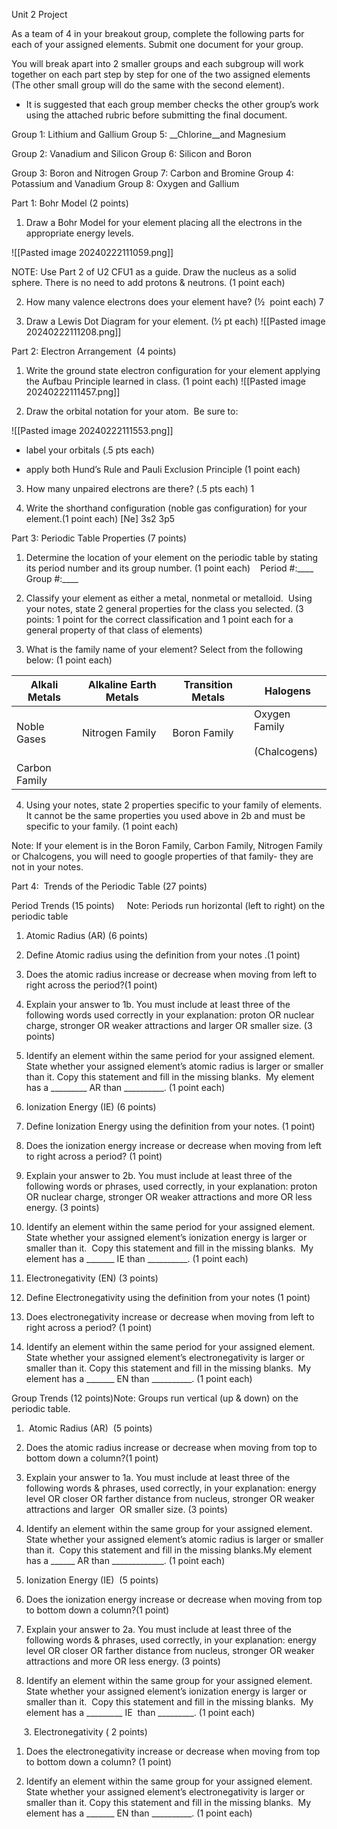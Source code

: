 Unit 2 Project

As a team of 4 in your breakout group, complete the following parts for each of your assigned elements. Submit one document for your group. 

  

You will break apart into 2 smaller groups and each subgroup will work together on each part step by step for one of the two assigned elements (The other small group will do the same with the second element).

  

- It is suggested that each group member checks the other group’s work using the attached rubric before submitting the final document.
    

  

Group 1: Lithium and Gallium Group 5: __Chlorine__and Magnesium

Group 2: Vanadium and Silicon Group 6: Silicon and Boron

Group 3: Boron and Nitrogen Group 7: Carbon and Bromine Group 4: Potassium and Vanadium Group 8: Oxygen and Gallium

  

Part 1: Bohr Model (2 points)

1. Draw a Bohr Model for your element placing all the electrons in the appropriate energy levels.
    
![[Pasted image 20240222111059.png]]


NOTE: Use Part 2 of U2 CFU1 as a guide. Draw the nucleus as a solid sphere. There is no need to add protons & neutrons. (1 point each)

2. How many valence electrons does your element have? (½  point each) 7
    
3. Draw a Lewis Dot Diagram for your element. (½ pt each)
![[Pasted image 20240222111208.png]]
    

Part 2: Electron Arrangement  (4 points)

1. Write the ground state electron configuration for your element applying the Aufbau Principle learned in class. (1 point each)
![[Pasted image 20240222111457.png]]

1. Draw the orbital notation for your atom.  Be sure to: 
    
![[Pasted image 20240222111553.png]]

- label your orbitals (.5 pts each) 
    
- apply both Hund’s Rule and Pauli Exclusion Principle (1 point each)
    

3. How many unpaired electrons are there? (.5 pts each) 1 
    
4. Write the shorthand configuration (noble gas configuration) for your element.(1 point each) 
[Ne] 3s2 3p5
    

Part 3: Periodic Table Properties (7 points)

1. Determine the location of your element on the periodic table by stating its period number and its group number. (1 point each)    Period #:____  Group #:____
    
2. Classify your element as either a metal, nonmetal or metalloid.  Using your notes, state 2 general properties for the class you selected. (3 points: 1 point for the correct classification and 1 point each for a general property of that class of elements)
    
3. What is the family name of your element? Select from the following below: (1 point each)
    

| Alkali Metals | Alkaline Earth Metals | Transition Metals | Halogens |
| ---- | ---- | ---- | ---- |
| Noble Gases | Nitrogen Family | Boron Family | Oxygen Family<br><br>(Chalcogens) |
| Carbon Family |  |  |  |

4. Using your notes, state 2 properties specific to your family of elements.  It cannot be the same properties you used above in 2b and must be specific to your family. (1 point each)
    

Note: If your element is in the Boron Family, Carbon Family, Nitrogen Family or Chalcogens, you will need to google properties of that family- they are not in your notes.

Part 4:  Trends of the Periodic Table (27 points)

Period Trends (15 points)     Note: Periods run horizontal (left to right) on the periodic table 

  

1. Atomic Radius (AR) (6 points)
    

1. Define Atomic radius using the definition from your notes .(1 point)
    
2. Does the atomic radius increase or decrease when moving from left to right across the period?(1 point)
    
3. Explain your answer to 1b. You must include at least three of the following words used correctly in your explanation: proton OR nuclear charge, stronger OR weaker attractions and larger OR smaller size. (3 points)
    
4. Identify an element within the same period for your assigned element. State whether your assigned element’s atomic radius is larger or smaller than it. Copy this statement and fill in the missing blanks.  My element has a _________ AR than __________. (1 point each) 
    

3. Ionization Energy (IE) (6 points)
    

1. Define Ionization Energy using the definition from your notes. (1 point)
    
2. Does the ionization energy increase or decrease when moving from left to right across a period? (1 point)
    
3. Explain your answer to 2b. You must include at least three of the following words or phrases, used correctly, in your explanation: proton OR nuclear charge, stronger OR weaker attractions and more OR less energy. (3 points)
    
4. Identify an element within the same period for your assigned element. State whether your assigned element’s ionization energy is larger or smaller than it.  Copy this statement and fill in the missing blanks.  My element has a _______ IE than __________. (1 point each)
    

5. Electronegativity (EN) (3 points)
    

1. Define Electronegativity using the definition from your notes (1 point)
    
2. Does electronegativity increase or decrease when moving from left to right across a period? (1 point)
    
3. Identify an element within the same period for your assigned element. State whether your assigned element’s electronegativity is larger or smaller than it. Copy this statement and fill in the missing blanks.  My element has a _______ EN than __________. (1 point each)
    

Group Trends (12 points)Note: Groups run vertical (up & down) on the periodic table.

1.  Atomic Radius (AR)  (5 points)
    

1. Does the atomic radius increase or decrease when moving from top to bottom down a column?(1 point)
    
2. Explain your answer to 1a. You must include at least three of the following words & phrases, used correctly, in your explanation: energy level OR closer OR farther distance from nucleus, stronger OR weaker attractions and larger  OR smaller size. (3 points)
    
3. Identify an element within the same group for your assigned element. State whether your assigned element’s atomic radius is larger or smaller than it.  Copy this statement and fill in the missing blanks.My element has a ______ AR than _____________. (1 point each)
    

3. Ionization Energy (IE)  (5 points)
    

1. Does the ionization energy increase or decrease when moving from top to bottom down a column?(1 point)
    
2. Explain your answer to 2a. You must include at least three of the following words & phrases, used correctly, in your explanation: energy level OR closer OR farther distance from nucleus, stronger OR weaker attractions and more OR less energy. (3 points)
    
3. Identify an element within the same group for your assigned element. State whether your assigned element’s ionization energy is larger or smaller than it.  Copy this statement and fill in the missing blanks.  My element has a _________ IE  than _________. (1 point each)
    

     3. Electronegativity ( 2 points)

1. Does the electronegativity increase or decrease when moving from top to bottom down a column? (1 point)
    
2. Identify an element within the same group for your assigned element. State whether your assigned element’s electronegativity is larger or smaller than it. Copy this statement and fill in the missing blanks.  My element has a _______ EN than __________. (1 point each)